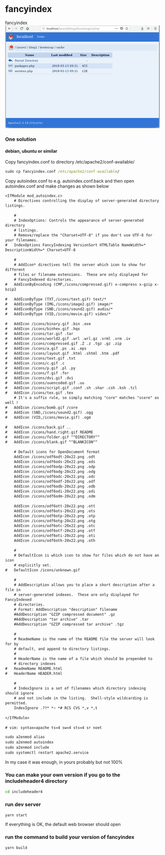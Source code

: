 # fancyindex
fancyindex
![image](https://github.com/pingvin65/fancyindex/blob/master/fancyindex.png?raw=true)



### One solution

#### debian, ubuntu or similar

Copy fancyindex.conf to directory /etc/apache2/conf-available/

```cmd
sudo cp fancyindex.conf /etc/apache2/conf-available/
```

Copy autoindex.conf to e.g. autoindex.conf.back and then open autoindex.conf and make changes as shown below

```
<IfModule mod_autoindex.c>
	# Directives controlling the display of server-generated directory listings.

	#
	# IndexOptions: Controls the appearance of server-generated directory
	# listings.
	# Remove/replace the "Charset=UTF-8" if you don't use UTF-8 for your filenames.
#	IndexOptions FancyIndexing VersionSort HTMLTable NameWidth=* DescriptionWidth=* Charset=UTF-8

	#
	# AddIcon* directives tell the server which icon to show for different
	# files or filename extensions.  These are only displayed for
	# FancyIndexed directories.
#	AddIconByEncoding (CMP,/icons/compressed.gif) x-compress x-gzip x-bzip2

#	AddIconByType (TXT,/icons/text.gif) text/*
#	AddIconByType (IMG,/icons/image2.gif) image/*
#	AddIconByType (SND,/icons/sound2.gif) audio/*
#	AddIconByType (VID,/icons/movie.gif) video/*

#	AddIcon /icons/binary.gif .bin .exe
#	AddIcon /icons/binhex.gif .hqx
#	AddIcon /icons/tar.gif .tar
#	AddIcon /icons/world2.gif .wrl .wrl.gz .vrml .vrm .iv
#	AddIcon /icons/compressed.gif .Z .z .tgz .gz .zip
#	AddIcon /icons/a.gif .ps .ai .eps
#	AddIcon /icons/layout.gif .html .shtml .htm .pdf
#	AddIcon /icons/text.gif .txt
#	AddIcon /icons/c.gif .c
#	AddIcon /icons/p.gif .pl .py
#	AddIcon /icons/f.gif .for
#	AddIcon /icons/dvi.gif .dvi
#	AddIcon /icons/uuencoded.gif .uu
#	AddIcon /icons/script.gif .conf .sh .shar .csh .ksh .tcl
#	AddIcon /icons/tex.gif .tex
	# It's a suffix rule, so simply matching "core" matches "score" as well !
#	AddIcon /icons/bomb.gif /core
#	AddIcon (SND,/icons/sound2.gif) .ogg
#	AddIcon (VID,/icons/movie.gif) .ogm

#	AddIcon /icons/back.gif ..
#	AddIcon /icons/hand.right.gif README
#	AddIcon /icons/folder.gif ^^DIRECTORY^^
#	AddIcon /icons/blank.gif ^^BLANKICON^^

	# Default icons for OpenDocument format
	AddIcon /icons/odf6odt-20x22.png .odt
	AddIcon /icons/odf6ods-20x22.png .ods
	AddIcon /icons/odf6odp-20x22.png .odp
	AddIcon /icons/odf6odg-20x22.png .odg
	AddIcon /icons/odf6odc-20x22.png .odc
	AddIcon /icons/odf6odf-20x22.png .odf
	AddIcon /icons/odf6odb-20x22.png .odb
	AddIcon /icons/odf6odi-20x22.png .odi
	AddIcon /icons/odf6odm-20x22.png .odm

	AddIcon /icons/odf6ott-20x22.png .ott
	AddIcon /icons/odf6ots-20x22.png .ots
	AddIcon /icons/odf6otp-20x22.png .otp
	AddIcon /icons/odf6otg-20x22.png .otg
	AddIcon /icons/odf6otc-20x22.png .otc
	AddIcon /icons/odf6otf-20x22.png .otf
	AddIcon /icons/odf6oti-20x22.png .oti
	AddIcon /icons/odf6oth-20x22.png .oth

	#
	# DefaultIcon is which icon to show for files which do not have an icon
	# explicitly set.
#	DefaultIcon /icons/unknown.gif

	#
	# AddDescription allows you to place a short description after a file in
	# server-generated indexes.  These are only displayed for FancyIndexed
	# directories.
	# Format: AddDescription "description" filename
	#AddDescription "GZIP compressed document" .gz
	#AddDescription "tar archive" .tar
	#AddDescription "GZIP compressed tar archive" .tgz

	#
	# ReadmeName is the name of the README file the server will look for by
	# default, and append to directory listings.
	#
	# HeaderName is the name of a file which should be prepended to
	# directory indexes
#	ReadmeName README.html
#	HeaderName HEADER.html

	#
	# IndexIgnore is a set of filenames which directory indexing should ignore
	# and not include in the listing.  Shell-style wildcarding is permitted.
	IndexIgnore .??* *~ *# RCS CVS *,v *,t

</IfModule>

# vim: syntax=apache ts=4 sw=4 sts=4 sr noet
```

```cmd
sudo a2enmod alias 
sudo a2enmod autoindex 
sudo a2enmod include 
sudo systemctl restart apache2.service 
```

In my case it was enough, in yours probably but not 100%

### You can make your own version if you go to the includeheader4 directory
```cmd
cd includeheader4
```

### run dev server 

```
yarn start
```

If everything is OK, the default web browser should open


### run the command to build your version of fancyindex

```cmd
yarn build
```